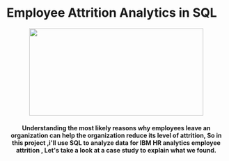 # Employee Attrition Analytics in SQL


<div id="header" align="center">
  <img src="https://user-images.githubusercontent.com/93071310/198882862-3ec1856a-6db6-4dc9-b8d9-03280323d2f3.png" width="400"height="200"/>
  
  <h4> Understanding the most likely reasons why employees leave an organization can help the organization reduce its level of attrition, So in this project ,i'll use SQL to analyze data for IBM HR analytics employee attrition , Let's take a look at a case study to explain what we found.
</h4>

</div>
